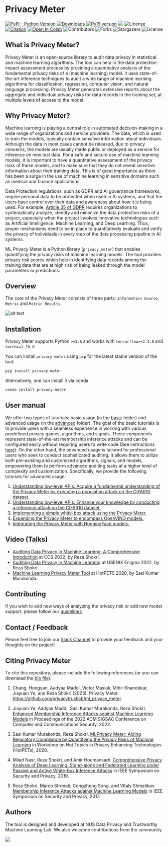 # Privacy Meter

[![PyPI - Python Version](https://img.shields.io/badge/python-3.6%20%7C%203.7%20%7C%203.8-blue)](https://pypi.org/project/privacy-meter/)
[![Downloads](https://static.pepy.tech/badge/privacy-meter)](https://pepy.tech/project/privacy-meter)
[![PyPI version](https://img.shields.io/pypi/v/openfl)](https://pypi.org/project/privacy-meter/)
[<img src="https://img.shields.io/badge/slack-@privacy_meter-blue.svg?logo=slack">](https://join.slack.com/t/privacy-meter/shared_invite/zt-1oge6ovjq-SS4UZnBVB115Tx8Nn3TVhA)
![License](https://img.shields.io/github/license/privacytrustlab/ml_privacy_meter)
[![Citation](https://img.shields.io/badge/cite-citation-brightgreen)](https://arxiv.org/abs/2007.09339)
[![Open In Colab](https://colab.research.google.com/assets/colab-badge.svg)](https://colab.research.google.com/github/privacytrustlab/ml_privacy_meter/blob/master/docs/population_metric.ipynb)
![Contributors](https://img.shields.io/github/contributors/privacytrustlab/ml_privacy_meter?color=dark-green)
![Forks](https://img.shields.io/github/forks/privacytrustlab/ml_privacy_meter?style=social)
![Stargazers](https://img.shields.io/github/stars/privacytrustlab/ml_privacy_meter?style=social)
![License](https://img.shields.io/github/license/privacytrustlab/ml_privacy_meter)

## What is Privacy Meter?

Privacy Meter is an open-source library to audit data privacy in statistical and machine learning algorithms. The tool can help in the data protection impact assessment process by providing a quantitative analysis of the fundamental privacy risks of a (machine learning) model. It uses state-of-the-art inference techniques to audit a wide range of machine learning algorithms for classification, regression, computer vision, and natural language processing. Privacy Meter generates extensive reports about the aggregate and individual privacy risks for data records in the training set, at multiple levels of access to the model.

## Why Privacy Meter?

Machine learning is playing a central role in automated decision-making in a wide range of organizations and service providers. The data, which is used to train the models, typically contain sensitive information about individuals. Although the data in most cases cannot be released, due to privacy concerns, the models are usually made public or deployed as a service for inference on new test data. For a safe and secure use of machine learning models, it is important to have a quantitative assessment of the privacy risks of these models, and to make sure that they do not reveal sensitive information about their training data. This is of great importance as there has been a surge in the use of machine learning in sensitive domains such as medical and finance applications.

Data Protection regulations, such as GDPR and AI governance frameworks, require personal data to be protected when used in AI systems, and that the users have control over their data and awareness about how it is being used. For example, [Article 35 of GDPR](https://gdpr-info.eu/art-35-gdpr/) requires organizations to systematically analyze, identify and minimize the data protection risks of a project, especially when the project involves innovative technologies such as Artificial Intelligence, Machine Learning, and Deep Learning. Thus, proper mechanisms need to be in place to quantitatively evaluate and verify the privacy of individuals in every step of the data processing pipeline in AI systems.

ML Privacy Meter is a Python library (`privacy_meter`) that enables quantifying the privacy risks of machine learning models. The tool provides privacy risk scores which help in identifying data records among the training data that are at high risk of being leaked through the model parameters or predictions.

## Overview

The core of the Privacy Meter consists of three parts: `Information Source`, `Metric` and `Metric Results`.

![alt text](https://github.com/privacytrustlab/ml_privacy_meter/blob/master/source/_static/privacy_meter_architecture.png?raw=true)

<!-- Kindly refer to the tutorial on the population attack ([here](advanced/population_metric.ipynb)) to gain familiarity with the utilization of each component. -->

## Installation

Privacy Meter supports Python `>=3.6` and works with `tensorflow>=2.4.0` and `torch>=1.10.0`.

You can install `privacy-meter` using `pip` for the latest stable version of the tool:

<!-- ```bash
pip install git+https://github.com/privacytrustlab/ml_privacy_meter.git
``` -->

```bash
pip install privacy-meter
```

Alternatively, one can install it via conda:

```bash
conda install privacy-meter
```
## User manual

We offer two types of tutorials: basic usage (in the [basic](https://github.com/privacytrustlab/ml_privacy_meter/tree/master/basic/) folder) and advanced usage (in the [advanced](https://github.com/privacytrustlab/ml_privacy_meter/tree/master/advanced/) folder). The goal of the basic tutorials is to provide users with a seamless experience in working with various predefined privacy games, algorithms, and signals. These components represent state-of-the-art membership inference attacks and can be configured easily without requiring users to write code (See instructions [here](https://github.com/privacytrustlab/ml_privacy_meter/tree/master/basic/README.md)). On the other hand, the advanced usage is tailored for professional users who seek to conduct sophisticated auditing. It allows them to utilize both pre-existing and customized algorithms, signals, and models, empowering them to perform advanced auditing tasks at a higher level of complexity and customization. Specifically, we provide the following tutorials for advanced usage:

1. [Understanding low-level APIs: Acquire a fundamental understanding of the Privacy Meter by executing a population attack on the CIFAR10 dataset.](https://github.com/privacytrustlab/ml_privacy_meter/tree/master/advanced/population_metric.ipynb)
2. [Understanding low-level APIs: Enhance your knowledge by conducting a reference attack on the CIFAR10 dataset.](https://github.com/privacytrustlab/ml_privacy_meter/tree/master/advanced/reference_metric.ipynb)
3. [Implementing a simple white-box attack using the Privacy Meter.](https://github.com/privacytrustlab/ml_privacy_meter/tree/master/advanced/white_box_attack.ipynb)
4. [Expanding the Privacy Meter to encompass OpenVINO models.](https://github.com/privacytrustlab/ml_privacy_meter/tree/master/advanced/openvino_models.ipynb)
5. [Integrating the Privacy Meter with HuggingFace models.](https://github.com/privacytrustlab/ml_privacy_meter/tree/master/advanced/hf_causal_language_models.ipynb)

## Video (Talks)

- [Auditing Data Privacy in Machine Learning: A Comprehensive Introduction](https://www.sigsac.org/ccs/CCS2022/workshops/workshops.html#:~:text=Auditing%20Data%20Privacy%20in%20Machine%20Learning%3A%20A%20Comprehensive%20Introduction) at CCS 2022, by Reza Shokri.
- [Auditing Data Privacy in Machine Learning](https://youtu.be/sqCd5A1UTrQ) at USENIX Enigma 2022, by Reza Shokri.
- [Machine Learning Privacy Meter Tool](https://youtu.be/DWqnKNZTz10) at HotPETS 2020, by Sasi Kumar Murakonda.

## Contributing

If you wish to add new ways of analyzing the privacy risk or add new model support, please follow our [guidelines](CONTRIBUTING.md).

## Contact / Feedback

Please feel free to join our [Slack Channel](https://join.slack.com/t/privacy-meter/shared_invite/zt-1oge6ovjq-SS4UZnBVB115Tx8Nn3TVhA) to provide your feedback and your thoughts on the project!

## Citing Privacy Meter

To cite this repository, please include the following references (or you can download the [bib file](CITATION.bib)).

1. Chang, Hongyan, Aadyaa Maddi, Victor Masiak, Mihir Khandekar, Jiayuan Ye, and Reza Shokri (2023). Privacy Meter. https://github.com/privacytrustlab/ml_privacy_meter.

2. Jiayuan Ye, Aadyaa Maddi, Sasi Kumar Murakonda, Reza Shokri. [Enhanced Membership Inference Attacks against Machine Learning Models](https://arxiv.org/pdf/2111.09679.pdf) in Proceedings of the 2022 ACM SIGSAC Conference on Computer and Communications Security, 2022.

3. Sasi Kumar Murakonda, Reza Shokri. [MLPrivacy Meter: Aiding Regulatory Compliance by Quantifying the Privacy Risks of Machine Learning](https://arxiv.org/pdf/2007.09339.pdf) in Workshop on Hot Topics in Privacy Enhancing Technologies (HotPETs), 2020.

4. Milad Nasr, Reza Shokri, and Amir Houmansadr. [Comprehensive Privacy Analysis of Deep Learning: Stand-alone and Federated Learning under Passive and Active White-box Inference Attacks](https://www.comp.nus.edu.sg/~reza/files/Shokri-SP2019.pdf) in IEEE Symposium on Security and Privacy, 2019.

5. Reza Shokri, Marco Stronati, Congzheng Song, and Vitaly Shmatikov. [Membership Inference Attacks against Machine Learning Models](https://www.comp.nus.edu.sg/~reza/files/Shokri-SP2017.pdf) in IEEE Symposium on Security and Privacy, 2017.

## Authors

The tool is designed and developed at NUS Data Privacy and Trustworthy Machine Learning Lab. We also welcome contributions from the community.

<a href="https://github.com/privacytrustlab/ml_privacy_meter/graphs/contributors">
  <img src="https://stg.contrib.rocks/image?repo=privacytrustlab/ml_privacy_meter" />
</a>
